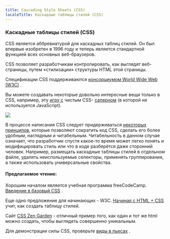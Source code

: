 ```yaml
---
title: Cascading Style Sheets (CSS)
localeTitle: Каскадные таблицы стилей (CSS)
---
```

### Каскадные таблицы стилей (CSS)

CSS является аббревиатурой для каскадных таблиц стилей. Он был впервые изобретен в 1996 году и теперь является стандартной функцией всех основных веб-браузеров.

CSS позволяет разработчикам контролировать, как выглядят веб-страницы, путем «стилизации» структуры HTML этой страницы.

Спецификации CSS поддерживаются [консорциумом World Wide Web (W3C)](https://www.w3.org/) .

Вы можете создавать некоторые довольно интересные вещи только в CSS, например, эту [игру с](https://codepen.io/bali_balo/pen/BLJONk) чистым CSS- [саперном](https://codepen.io/bali_balo/pen/BLJONk) (в которой не используется JavaScript).

![](https://cdn-images-1.medium.com/max/800/1*GFcKk9KxqHAnWa1ECcKDOQ.png)

В процессе написания CSS следует придерживаться [некоторых принципов](http://htmlbook.ru/samcss/napisanie-effektivnogo-koda), которые позволяют сократить код CSS, сделать его более удобным, наглядным и читабельным. Читабельность в данном случае означает, что разработчик спустя какое-то время может легко понять и модифицировать стиль или что в коде разберётся даже сторонний человек. Например, размещать каскадные таблицы стилей в отдельном файле, удалять неиспользуемые селекторы, применять группирование, а также использовать универсальные свойства.

#### Предлагаемое чтение:

Хорошим началом является учебная программа freeCodeCamp. [Введение в базовый CSS](https://learn.freecodecamp.org/responsive-web-design/basic-css) .

Еще одно предложение для начинающих - W3C. [Начиная с HTML + CSS](https://www.w3.org/Style/Examples/011/firstcss) учит, как создать таблицу стилей.

Сайт [CSS Zen Garden](http://www.csszengarden.com/) - отличный пример того, как один и тот же html можно создать, чтобы выглядеть совершенно уникальным.

Для демонстрации силы CSS, проверьте [виды в пьесах](http://species-in-pieces.com/#) .

